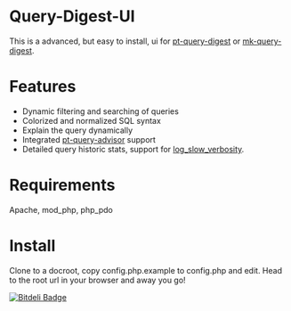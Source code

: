 Query-Digest-UI
====

This is a advanced, but easy to install, ui for [pt-query-digest](http://www.percona.com/doc/percona-toolkit/pt-query-digest.html) or [mk-query-digest](http://www.maatkit.org/doc/mk-query-digest.html).

Features
====
-   Dynamic filtering and searching of queries
-   Colorized and normalized SQL syntax
-   Explain the query dynamically
-   Integrated [pt-query-advisor](http://www.percona.com/doc/percona-toolkit/2.0/pt-query-advisor.html) support
-   Detailed query historic stats, support for [log_slow_verbosity](http://www.percona.com/doc/percona-server/5.5/diagnostics/slow_extended_55.html#log_slow_verbosity).

Requirements
====
Apache, mod_php, php_pdo

Install
====
Clone to a docroot, copy config.php.example to config.php and edit.
Head to the root url in your browser and away you go!


[![Bitdeli Badge](https://d2weczhvl823v0.cloudfront.net/kormoc/query-digest-ui/trend.png)](https://bitdeli.com/free "Bitdeli Badge")

